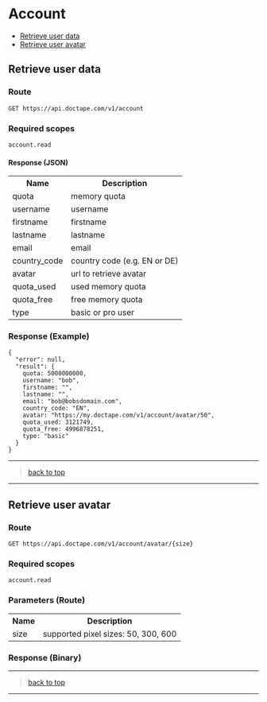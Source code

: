 <a id="top"></a>
Account
================================================================================

 - [Retrieve user data](#retrieve-user-data)
 - [Retrieve user avatar](#retrieve-user-avatar)


<a id="retrieve-user-data"></a>
Retrieve user data
--------------------------------------------------------------------------------
### Route

    GET https://api.doctape.com/v1/account

### Required scopes

    account.read

#### Response (JSON)
<table class="table table-striped">
  <tr>
    <th>Name</th>
    <th>Description</th>
  </tr>
  <tr>
    <td>quota</td>
    <td>memory quota</td>
  </tr>
  <tr>
    <td>username</td>
    <td>username</td>
  </tr>
  <tr>
    <td>firstname</td>
    <td>firstname</td>
  </tr>
  <tr>
    <td>lastname</td>
    <td>lastname</td>
  </tr>
  <tr>
    <td>email</td>
    <td>email</td>
  </tr>
  <tr>
    <td>country_code</td>
    <td>country code (e.g. EN or DE)</td>
  </tr>
  <tr>
    <td>avatar</td>
    <td>url to retrieve avatar</td>
  </tr>
  <tr>
    <td>quota_used</td>
    <td>used memory quota</td>
  </tr>
  <tr>
    <td>quota_free</td>
    <td>free memory quota</td>
  </tr>
  <tr>
    <td>type</td>
    <td>basic or pro user</td>
  </tr>
</table>

### Response (Example)
    {
      "error": null,
      "result": {
        quota: 5000000000,
		username: "bob",
		firstname: "",
		lastname: "",
		email: "bob@bobsdomain.com",
		country_code: "EN",
		avatar: "https://my.doctape.com/v1/account/avatar/50",
		quota_used: 3121749,
		quota_free: 4996878251,
		type: "basic"
      }
    }

-----
> [back to top](#top)

-----

<a id="retrieve-user-avatar"></a>
Retrieve user avatar
--------------------------------------------------------------------------------
### Route
    GET https://api.doctape.com/v1/account/avatar/{size}

### Required scopes
    account.read

### Parameters (Route)
<table class="table table-striped">
  <tr>
    <th>Name</th>
    <th>Description</th>
  </tr>
  <tr>
    <td>size</td>
    <td>supported pixel sizes: 50, 300, 600</td>
  </tr>
</table>

### Response (Binary)

-----
> [back to top](#top)

-----
